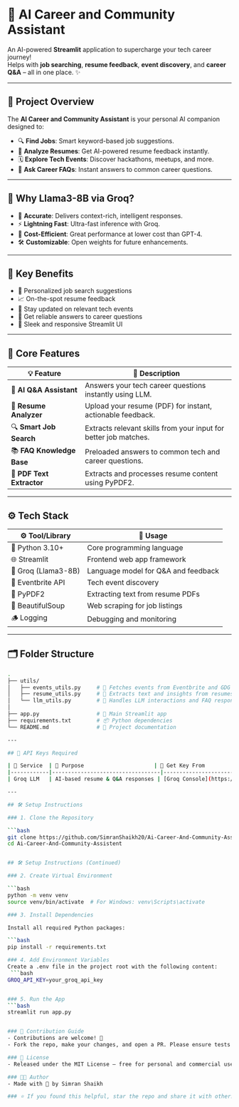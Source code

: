 # 🚀 AI Career and Community Assistant

An AI-powered **Streamlit** application to supercharge your tech career journey!  
Helps with **job searching**, **resume feedback**, **event discovery**, and **career Q&A** – all in one place. ✨

---

## 📌 Project Overview

The **AI Career and Community Assistant** is your personal AI companion designed to:

- 🔍 **Find Jobs**: Smart keyword-based job suggestions.
- 📄 **Analyze Resumes**: Get AI-powered resume feedback instantly.
- 🗓️ **Explore Tech Events**: Discover hackathons, meetups, and more.
- 🤖 **Ask Career FAQs**: Instant answers to common career questions.

---

## 🤖 Why Llama3-8B via Groq?

- 🎯 **Accurate**: Delivers context-rich, intelligent responses.
- ⚡ **Lightning Fast**: Ultra-fast inference with Groq.
- 💸 **Cost-Efficient**: Great performance at lower cost than GPT-4.
- 🛠️ **Customizable**: Open weights for future enhancements.

---

## 🎯 Key Benefits

- 💼 Personalized job search suggestions
- 📈 On-the-spot resume feedback
- 🧳 Stay updated on relevant tech events
- 🧠 Get reliable answers to career questions
- 🎨 Sleek and responsive Streamlit UI

---

## 🧠 Core Features

| 💡 Feature              | 📝 Description                                                                 |
|------------------------|---------------------------------------------------------------------------------|
| 🤖 **AI Q&A Assistant**     | Answers your tech career questions instantly using LLM.                      |
| 📄 **Resume Analyzer**      | Upload your resume (PDF) for instant, actionable feedback.                  |
| 🔍 **Smart Job Search**     | Extracts relevant skills from your input for better job matches.            |
| 📚 **FAQ Knowledge Base**   | Preloaded answers to common tech and career questions.                      |
| 🧹 **PDF Text Extractor**   | Extracts and processes resume content using PyPDF2.                          |

---

## ⚙️ Tech Stack

| ⚙️ Tool/Library        | 🔧 Usage                                      |
|------------------------|-----------------------------------------------|
| 🐍 Python 3.10+         | Core programming language                     |
| 🌐 Streamlit            | Frontend web app framework                    |
| 🧠 Groq (Llama3-8B)     | Language model for Q&A and feedback           |
| 🎫 Eventbrite API       | Tech event discovery                         |
| 📄 PyPDF2               | Extracting text from resume PDFs             |
| 🧽 BeautifulSoup        | Web scraping for job listings                 |
| 🪵 Logging              | Debugging and monitoring                     |

---

## 🗂️ Folder Structure

```bash
.
├── utils/
│   ├── events_utils.py     # 📅 Fetches events from Eventbrite and GDG APIs
│   ├── resume_utils.py     # 📄 Extracts text and insights from resumes
│   └── llm_utils.py        # 🤖 Handles LLM interactions and FAQ responses
│
├── app.py                  # 🚀 Main Streamlit app
├── requirements.txt        # 📦 Python dependencies
└── README.md               # 📘 Project documentation

---

## 🔑 API Keys Required

| 🔐 Service  | 🧩 Purpose                      | 🔗 Get Key From                                |
|------------|----------------------------------|------------------------------------------------|
| Groq LLM   | AI-based resume & Q&A responses | [Groq Console](https://console.groq.com/)      |

---

## 🛠️ Setup Instructions

### 1. Clone the Repository

```bash
git clone https://github.com/SimranShaikh20/Ai-Career-And-Community-Assistent.git
cd Ai-Career-And-Community-Assistent


## 🛠️ Setup Instructions (Continued)

### 2. Create Virtual Environment

```bash
python -m venv venv
source venv/bin/activate  # For Windows: venv\Scripts\activate

### 3. Install Dependencies

Install all required Python packages:

```bash
pip install -r requirements.txt

### 4. Add Environment Variables
Create a .env file in the project root with the following content:
 ```bash
GROQ_API_KEY=your_groq_api_key


### 5. Run the App
```bash
streamlit run app.py


### 🤝 Contribution Guide
- Contributions are welcome! 🙌
- Fork the repo, make your changes, and open a PR. Please ensure tests are updated accordingly.

### 📜 License
- Released under the MIT License – free for personal and commercial use.

### 👩‍💻 Author
- Made with 💖 by Simran Shaikh

### ⭐ If you found this helpful, star the repo and share it with others!

